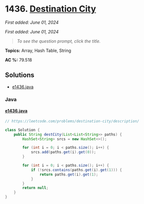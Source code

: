 # 1436. [Destination City](<https://leetcode.com/problems/destination-city>)

*First added: June 01, 2024*

*First added: June 01, 2024*


> *To see the question prompt, click the title.*

**Topics:** Array, Hash Table, String

**AC %:** 79.518


## Solutions

- [e1436.java](<../my-submissions/e1436.java>)
### Java
#### [e1436.java](<../my-submissions/e1436.java>)
```Java
// https://leetcode.com/problems/destination-city/description/

class Solution {
    public String destCity(List<List<String>> paths) {
        HashSet<String> srcs = new HashSet<>();

        for (int i = 0; i < paths.size(); i++) {
            srcs.add(paths.get(i).get(0));
        }

        for (int i = 0; i < paths.size(); i++) {
            if (!srcs.contains(paths.get(i).get(1))) {
                return paths.get(i).get(1);
            }
        }
        return null;
    }
}
```

